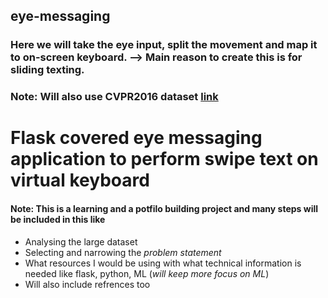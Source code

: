 ## eye-messaging
### Here we will take the eye input, split the movement and map it to on-screen keyboard. --> Main reason to create this is for sliding texting.
### Note: Will also use CVPR2016 dataset [link](https://gazecapture.csail.mit.edu/download.php) 
# Flask covered eye messaging application to perform swipe text on virtual keyboard

#### Note: This is a learning and a potfilo building project and many steps will be included in this like
 - Analysing the large dataset
 - Selecting and narrowing the *problem statement*
 - What resources I would be using with what technical information is needed like flask, python, ML (*will keep more focus on ML*)
 - Will also include refrences too